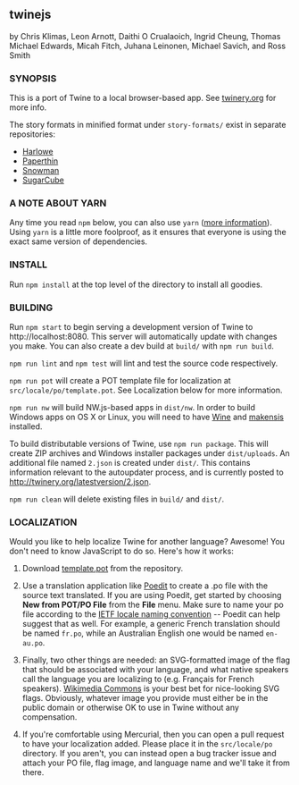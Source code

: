 twinejs
-------

by Chris Klimas, Leon Arnott, Daithi O Crualaoich, Ingrid Cheung, Thomas Michael
Edwards, Micah Fitch, Juhana Leinonen, Michael Savich, and Ross Smith

### SYNOPSIS

This is a port of Twine to a local browser-based app. See
[twinery.org](https://twinery.org) for more info.

The story formats in minified format under `story-formats/` exist in separate
repositories:

* [Harlowe](https://bitbucket.org/_L_/harlowe)
* [Paperthin](https://github.com/klembot/paperthin)
* [Snowman](https://github.com/klembot/snowman)
* [SugarCube](https://bitbucket.org/tmedwards/sugarcube)

### A NOTE ABOUT YARN

Any time you read `npm` below, you can also use `yarn` ([more
information](https://yarnpkg.com/)). Using `yarn` is a little more foolproof, as
it ensures that everyone is using the exact same version of dependencies.

### INSTALL

Run `npm install` at the top level of the directory to install all goodies.

### BUILDING

Run `npm start` to begin serving a development version of Twine to
http://localhost:8080. This server will automatically update with changes you
make. You can also create a dev build at `build/` with `npm run build`.

`npm run lint` and `npm test` will lint and test the source code respectively.

`npm run pot` will create a POT template file for localization at
`src/locale/po/template.pot`. See Localization below for more information.

`npm run nw` will build NW.js-based apps in `dist/nw`. In order to build Windows
apps on OS X or Linux, you will need to have [Wine](https://www.winehq.org/)
and [makensis](http://nsis.sourceforge.net/) installed.

To build distributable versions of Twine, use `npm run package`. This will
create ZIP archives and Windows installer packages under `dist/uploads`. An
additional file named `2.json` is created under `dist/`. This contains
information relevant to the autoupdater process, and is currently posted to
http://twinery.org/latestversion/2.json.

`npm run clean` will delete existing files in `build/` and `dist/`.

### LOCALIZATION

Would you like to help localize Twine for another language? Awesome! You don't
need to know JavaScript to do so. Here's how it works:

1. Download
[template.pot](https://bitbucket.org/klembot/twinejs/raw/4b64592fd47dd6678d9d0ebb0f07067f1bfaeabb/locale/po/template.pot)
from the repository.

2. Use a translation application like [Poedit](http://poedit.net/) to create a
.po file with the source text translated. If you are using Poedit, get started
by choosing **New from POT/PO File** from the **File** menu. Make sure to name
your po file according to the [IETF locale naming
convention](https://en.wikipedia.org/wiki/IETF_language_tag) -- Poedit can help
suggest that as well. For example, a generic French translation should be named
`fr.po`, while an Australian English one would be named `en-au.po`.

3. Finally, two other things are needed: an SVG-formatted image of the flag
that should be associated with your language, and what native speakers call the
language you are localizing to (e.g. Fran&ccedil;ais for French speakers).
[Wikimedia
Commons](https://commons.wikimedia.org/wiki/Category:SVG_flags_by_country) is
your best bet for nice-looking SVG flags. Obviously, whatever image you provide
must either be in the public domain or otherwise OK to use in Twine without any
compensation.

4. If you're comfortable using Mercurial, then you can open a pull request to
have your localization added. Please place it in the `src/locale/po` directory. If
you aren't, you can instead open a bug tracker issue and attach your PO file,
flag image, and language name and we'll take it from there.
